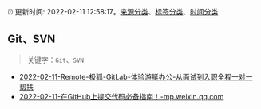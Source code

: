 :alarm_clock: 更新时间: 2022-02-11 12:58:17。[来源分类](../README.md)、[标签分类](../TAGS.md)、[时间分类](../TIMELINE.md)

## Git、SVN


> 关键字：`Git`、`SVN`



- [2022-02-11-Remote-极狐-GitLab-体验游艇办公-从面试到入职全程一对一帮扶](https://www.v2ex.com/t/833264) 
- [2022-02-11-在GitHub上提交代码必备指南！-mp.weixin.qq.com](https://blogread.cn/news/go.php?idItem=14933&url=http%3A%2F%2Fmp.weixin.qq.com%2Fs%3F__biz%3DMzUyMzM2ODUwMA%3D%3D%26amp%3Bmid%3D2247493238%26amp%3Bidx%3D1%26amp%3Bsn%3Db92e65ee96d1c998d823b55d7fafc234%26amp%3Bchksm%3Dfa3f072dcd488e3b997e0b9b4b48f5c4de6513c91fd46a4d1bde7bb89bf61af7c319e2d5dfff%26amp%3Bscene%3D27%23wechat_redirect%26comefrom%3Dhttps%253A%252F%252Fblogread.cn%252Fnews%252F) 